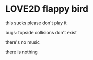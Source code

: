 # LOVE2D flappy bird
this sucks please don't play it

bugs: 
topside collisions don't exist  

there's no music  

there is nothing  

